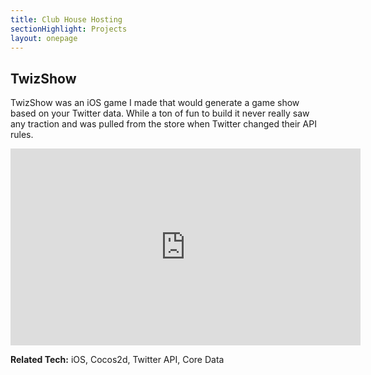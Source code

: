 ```yaml
---
title: Club House Hosting
sectionHighlight: Projects
layout: onepage
---
```


## TwizShow

TwizShow was an iOS game I made that would generate a game show based on your Twitter data. While a ton of fun to build it never really saw any traction and was pulled from the store when Twitter changed their API rules.

<iframe width="560" height="315" src="https://www.youtube.com/embed/-mXek4xHiYk" frameborder="0" allow="accelerometer; autoplay; encrypted-media; gyroscope; picture-in-picture" allowfullscreen></iframe>

**Related Tech:** iOS, Cocos2d, Twitter API, Core Data
